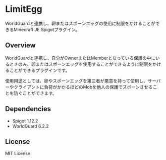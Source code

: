 # LimitEgg

WorldGuardと連携し、卵またはスポーンエッグの使用に制限をかけることができるMinecraft JE Spigotプラグイン。

## Overview

WorldGuardと連携し、自分がOwnerまたはMemberとなっている保護の中にいるときのみ、卵またはスポーンエッグを使用することができるように制限をかけることができるプラグインです。

使用用途としては、卵やスポーンエッグを第三者が悪意を持って使用し、サーバーやクライアントに負荷がかかるほどのMobを他人の保護でスポーンさせることを防ぐことができます。

## Dependencies

* Spigot 1.12.2
* WorldGuard 6.2.2

## License

MIT License